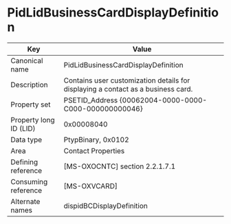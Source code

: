 # PidLidBusinessCardDisplayDefinition

| Key | Value |
|---|---|
| Canonical name | PidLidBusinessCardDisplayDefinition |
| Description | Contains user customization details for displaying a contact as a business card. |
| Property set | PSETID_Address {00062004-0000-0000-C000-000000000046} |
| Property long ID (LID) | 0x00008040 |
| Data type | PtypBinary, 0x0102 |
| Area | Contact Properties |
| Defining reference | [MS-OXOCNTC] section 2.2.1.7.1 |
| Consuming reference | [MS-OXVCARD] |
| Alternate names | dispidBCDisplayDefinition |
